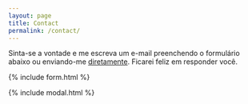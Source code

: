 ```yaml
---
layout: page
title: Contact
permalink: /contact/
---
```


Sinta-se a vontade e me escreva um e-mail preenchendo o formulário abaixo ou enviando-me [diretamente](mailto:{{site.email}}). Ficarei feliz em responder você.

{% include form.html %}

{% include modal.html %}